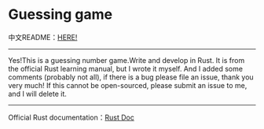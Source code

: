 # Guessing game
中文README：[HERE!](/example/REAME_zh.md)
___
Yes!This is a guessing number game.Write and develop in Rust.
It is from the official Rust learning manual, but I wrote it myself.
And I added some comments (probably not all), if there is a bug please file an issue, thank you very much! 
If this cannot be open-sourced, please submit an issue to me, and I will delete it.
___
 Official Rust documentation：[Rust Doc](https://doc.rust-lang.org/book/ch02-00-guessing-game-tutorial.html)